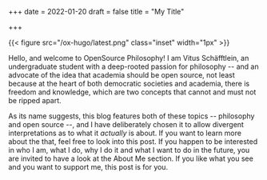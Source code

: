 +++
date = 2022-01-20
draft = false
title = "My Title"

+++

{{< figure src="/ox-hugo/latest.png" class="inset" width="1px" >}}

Hello, and welcome to OpenSource Philosophy! I am Vitus Schäfftlein, an undergraduate student with a deep-rooted passion for philosophy -- and an advocate of the idea that academia should be open source, not least because at the heart of both democratic societies and academia, there is freedom and knowledge, which are two concepts that cannot and must not be ripped apart.

As its name suggests, this blog features both of these topics -- philosophy and open source --, and I have deliberately chosen it to allow divergent interpretations as to what it _actually_ is about. If you want to learn more about the that, feel free to look into this post. If you happen to be interested in who I am, what I do, why I do it and what I want to do in the future, you are invited to have a look at the About Me section. If you like what you see and you want to support me, this post is for you.
